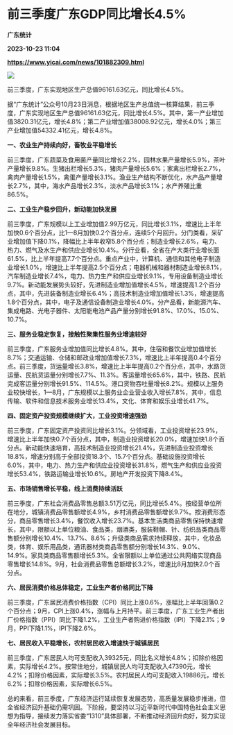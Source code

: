 # 前三季度广东GDP同比增长4.5%
**广东统计**

**2023-10-23 11:04**

**https://www.yicai.com/news/101882309.html**

![](https://imgcdn.yicai.com/uppics/slides/2023/10/f99d9042efc97c55b9a9b2437b1738be.jpg)

前三季度，广东实现地区生产总值96161.63亿元，同比增长4.5%。

据“广东统计”公众号10月23日消息，根据地区生产总值统一核算结果，前三季度，广东实现地区生产总值96161.63亿元，同比增长4.5%。其中，第一产业增加值3820.31亿元，增长4.8%；第二产业增加值38008.92亿元，增长4.0%；第三产业增加值54332.41亿元，增长4.8%。

**一、农业生产持续向好，畜牧业平稳增长**

前三季度，广东蔬菜及食用菌产量同比增长2.2%，园林水果产量增长5.9%，茶叶产量增长9.8%。生猪出栏增长5.3%，猪肉产量增长5.6%；家禽出栏增长2.7%，禽肉产量增长1.5%，禽蛋产量增长3.1%。渔业生产结构不断优化，水产品产量增长2.7%，其中，海水产品增长2.3%，淡水产品增长3.1%；水产养殖比重86.5%。

**二、工业生产稳步回升，新动能加快发展**

前三季度，广东规模以上工业增加值2.99万亿元，同比增长3.1%，增速比上半年加快0.6个百分点，比1—8月加快0.2个百分点，连续5个月回升。分门类看，采矿业增加值下降0.1%，降幅比上半年收窄5.8个百分点；制造业增长2.6%，电力、热力、燃气及水生产和供应业增长10.4%。分行业看，全省在产大类行业增长面61.5%，比上半年提高7.7个百分点。重点产业中，计算机、通信和其他电子制造业增长1.0%，增速比上半年提高2.5个百分点；电器机械和器材制造业增长8.1%，汽车制造业增长7.4%，电力、热力生产和供应业增长9.1%，专用设备制造业增长9.7%。新动能发展势头较好，先进制造业增加值增长4.5%，增速提高1.2个百分点，其中，先进装备制造业增长6.4%；高技术制造业增加值增长1.3%，增速提高1.8个百分点，其中，电子及通信设备制造业增长4.0%。分产品看，新能源汽车、集成电路、光电子器件、太阳能电池产品产量分别增长91.8%、17.0%、15.0%、10.7%。

**三、服务业稳定恢复，接触性聚集性服务业增速较好**

前三季度，广东服务业增加值同比增长4.8%。其中，住宿和餐饮业增加值增长8.7%；交通运输、仓储和邮政业增加值增长7.3%，增速比上半年提高0.4个百分点。前三季度，货运量增长3.8%，增速比上半年提高0.2个百分点，其中，水路货运量、民航货运量分别增长7.7%、11.3%。客运量增长65.6%，其中，铁路、民航完成客运量分别增长91.5%、114.5%。港口货物吞吐量增长8.2%。规模以上服务业较快增长，1—8月，广东规模以上服务业企业营业收入增长7.8%，其中，信息传输、软件和信息技术服务业增长13.4%，文化、体育和娱乐业增长41.7%。

**四、固定资产投资规模继续扩大，工业投资增速强劲**

前三季度，广东固定资产投资同比增长3.1%。分领域看，工业投资增长23.9%，增速比上半年加快0.7个百分点，其中，制造业投资增长20.0%，增速加快1.8个百分点。新动能快速培育，高技术制造业投资增长21.4%，先进制造业投资增长18.8%，增速分别高于全部投资18.3个、15.7个百分点。基础设施投资增长6.0%，其中，电力、热力生产和供应业投资增长31.8%，燃气生产和供应业投资增长53.4%，铁路运输业增长10.6%。房地产开发投资下降8.4%。

**五、市场销售增长平稳，线上消费持续活跃**

前三季度，广东社会消费品零售总额3.51万亿元，同比增长5.4%。按经营单位所在地分，城镇消费品零售额增长4.9%，乡村消费品零售额增长9.7%。按消费形态分，商品零售增长3.4%，餐饮收入增长23.7%。基本生活类商品零售保持快速增长，其中，限额以上单位粮油、食品类，烟酒类，服装鞋帽、针、纺织品类商品零售额分别增长10.4%、13.7%、8.6%；升级类商品需求持续释放，其中，化妆品类，体育、娱乐用品类，通讯器材类商品零售额分别增长14.3%、9.0%、14.9%。家具类商品零售额增长5.3%。全省限额以上单位通过公共网络实现商品零售增长14.8%。9月，社会消费品零售总额增长3.2%，增速比8月加快2.0个百分点。

**六、居民消费价格总体稳定，工业生产者价格同比下降**

前三季度，广东居民消费价格指数（CPI）同比上涨0.6%，涨幅比上半年回落0.2个百分点；9月，CPI上涨0.4%，涨幅与上月持平。前三季度，广东工业生产者出厂价格指数（PPI）同比下降1.2%，工业生产者购进价格指数（IPI）下降2.1%；9月，PPI下降1.1%，IPI下降2.6%。

**七、居民收入平稳增长，农村居民收入增速快于城镇居民**

前三季度，广东居民人均可支配收入39325元，同比名义增长4.8%；扣除价格因素，实际增长4.2%。按常住地分，城镇居民人均可支配收入47390元，增长4.2%；扣除价格因素，实际增长3.5%。农村居民人均可支配收入19886元，增长6.2%；扣除价格因素，实际增长6.5%。

总的来看，前三季度，广东经济运行延续恢复发展态势，高质量发展稳步推进，但全省经济回升基础仍需巩固。下阶段，要坚持以习近平新时代中国特色社会主义思想为指导，接续发力落实省委“1310”具体部署，不断推动经济回升向好，努力实现全年经济社会发展目标。